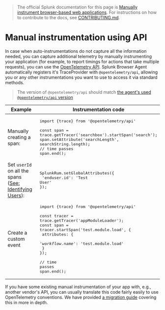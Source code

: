 > The official Splunk documentation for this page is [Manually instrument browser-based web applications](https://quickdraw.splunk.com/redirect/?product=Observability&location=github.rum.manual.instrumentation&version=current). For instructions on how to contribute to the docs, see [CONTRIBUTING.md](../CONTRIBUTING#documentation.md).

# Manual instrumentation using API

In case when auto-instrumentations do not capture all the information needed, you can capture additional telemetry by manually instrumenting your application (for example, to report timings for actions that take multiple requests), you can use the [OpenTelemetry API](https://open-telemetry.github.io/opentelemetry-js-api/). Splunk Browser Agent automatically registers it's TraceProvider with `@opentelemetry/api`, allowing you or any other instrumentations you want to use to access it via standard methods.

> The version of `@opentelemetry/api` should match [the agent's used `@opentelemetry/api` version](https://github.com/signalfx/splunk-otel-js-web#open-telemetry-version) <!-- TODO when stable it may be of same major and up to same minor version -->

|Example|Instrumentation code|
|---|---|
|Manually creating a span:|<pre>import {trace} from '@opentelemetry/api'<br><br>const span = trace.getTracer('searchbox').startSpan('search');<br>span.setAttribute('searchLength', searchString.length);<br>// time passes<br>span.end();</pre>|
|Set `userId` on all the spans ([See: Identifying Users](IdentifyingUsers.md)):|<pre>SplunkRum.setGlobalAttributes({<br>  'enduser.id': 'Test User'<br>});</pre>|
|Create a custom event|<pre>import {trace} from '@opentelemetry/api'<br><br>const tracer = trace.getTracer('appModuleLoader');<br>const span = tracer.startSpan('test.module.load', {<br>  attributes: {<br>    <em>'workflow.name'</em>: 'test.module.load'<br>  }<br>});<br><br>// time passes<br>span.end();</pre>|

If you have some existing manual instrumentation of your app with, e.g., another vendor's API, you can usually translate this code fairly easily to use OpenTelemetry conventions. We have provided [a migration guide](https://github.com/signalfx/splunk-otel-js-web/blob/main/docs/MigratingInstrumentation.md) covering this in more in depth.

